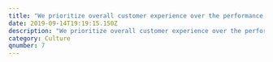 ```yaml
---
title: "We prioritize overall customer experience over the performance of any individual channel.\t"
date: 2019-09-14T19:19:15.150Z
description: "We prioritize overall customer experience over the performance of any individual channel.\t"
category: Culture
qnumber: 7
---
```


